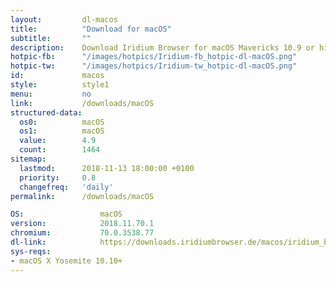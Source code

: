 ```yaml
---
layout:			dl-macos
title:			"Download for macOS"
subtitle:		""
description:	Download Iridium Browser for macOS Mavericks 10.9 or higher. Iridium Browser is currently not available for iOS or any other mobile OS.
hotpic-fb:		"/images/hotpics/Iridium-fb_hotpic-dl-macOS.png"
hotpic-tw:		"/images/hotpics/Iridium-tw_hotpic-dl-macOS.png"
id:				macos
style:			style1
menu:			no
link:			/downloads/macOS
structured-data: 
  os0:			macOS
  os1:			macOS
  value:		4.9
  count:		1464
sitemap:
  lastmod:		2018-11-13 18:00:00 +0100
  priority:		0.8
  changefreq:	'daily'
permalink:		/downloads/macOS

OS: 				macOS
version:			2018.11.70.1
chromium:			70.0.3538.77
dl-link:			https://downloads.iridiumbrowser.de/macos/iridium_browser_macos_latest.dmg
sys-reqs:
- macOS X Yosemite 10.10+
---
```

